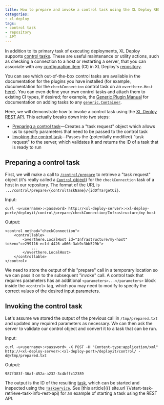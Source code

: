 ```yaml
---
title: How to prepare and invoke a control task using the XL Deploy REST API
categories:
- xl-deploy
tags:
- control task
- repository
- API
---
```


In addition to its primary task of executing deployments, XL Deploy supports [control tasks](http://docs.xebialabs.com/releases/latest/deployit/referencemanual.html#control-tasks). These are useful maintenance or utility actions, such as checking a connection to a host or restarting a server, that you can associate with any [configuration item](http://docs.xebialabs.com/releases/latest/deployit/referencemanual.html#configuration-items-cis) (CI) in XL Deploy's [repository](http://docs.xebialabs.com/releases/latest/deployit/referencemanual.html#repository).

You can see which out-of-the-box control tasks are available in the documentation for the plugins you have installed (for example, documentation for the `checkConnection` control task on an `overthere.Host` [here](http://docs.xebialabs.com/releases/latest/deployit/remotingPluginManual.html#overtherehost)). You can even define your own control tasks and attach them to existing CI types, if desired; for example, the [Generic Plugin Manual](http://docs.xebialabs.com/releases/latest/deployit/genericPluginManual.html#control-task-delegates) for documentation on adding tasks to any [`generic.Container`](http://docs.xebialabs.com/releases/latest/deployit/genericPluginManual.html#genericcontainer).

Here, we will demonstrate how to invoke a control task using the [XL Deploy REST API](http://docs.xebialabs.com/releases/latest/deployit/rest-api/index.html). This actually breaks down into two steps:

* [Preparing a control task](#preparing-a-control-task)—Creates a "task request" object which allows us to specify parameters that need to be passed to the control task
* [Invoking the control task](#invoking-the-control-task)—Passes the (potentially modified) "task request" to the server, which validates it and returns the ID of a task that is ready to run

## Preparing a control task

First, we will make a call to [`/control/prepare`](http://docs.xebialabs.com/releases/latest/deployit/rest-api/com.xebialabs.deployit.engine.api.ControlService.html#/control/prepare/{controlName}/{id:.*?}:GET) to retrieve a "task request" object (it's really called a [`Control` object](http://docs.xebialabs.com/releases/latest/deployit/rest-api/com.xebialabs.deployit.engine.api.dto.Control.html)) for the `checkConnection` task of a host in our repository. The format of the URL is `.../control/prepare/{controlTaskName}/{idOfTargetCi}`.

Input:

    curl -u<username>:<password> http://<xl-deploy-server>:<xl-deploy-port>/deployit/control/prepare/checkConnection/Infrastructure/my-host

Output:

    <control method="checkConnection">
        <controllable>
            <overthere.LocalHost id="Infrastructure/my-host" token="ce299116-ec1d-4426-a066-3ab9c3bb529b">
                ...
            </overthere.LocalHost>
        </controllable>
    </control>

We need to store the output of this "prepare" call in a temporary location so we can pass it on to the subsequent "invoke" call. A control task that requires parameters has an additional `<parameters>...</parameters>` block inside the `<control>` tag, which you may need to modify to specify the correct values of the desired input parameters.

## Invoking the control task

Let's assume we stored the output of the previous call in `/tmp/prepared.txt` and updated any required parameters as necessary. We can then ask the server to validate our control object and convert it to a task that can be run.

Input:

    curl -u<username>:<password> -X POST -H "Content-type:application/xml" http://<xl-deploy-server>:<xl-deploy-port>/deployit/control/ -d@/tmp/prepared.txt

Output:

    987f383f-36af-452a-a232-3c4bffc12389

The output is the ID of the resulting [task](http://docs.xebialabs.com/releases/latest/deployit/referencemanual.html#task), which can be started and inspected using the [`TaskService`](http://docs.xebialabs.com/releases/latest/deployit/rest-api/com.xebialabs.deployit.engine.api.TaskService.html). See [this article]({{ site.url }}/start-task-retrieve-task-info-rest-api) for an example of starting a task using the REST API.
